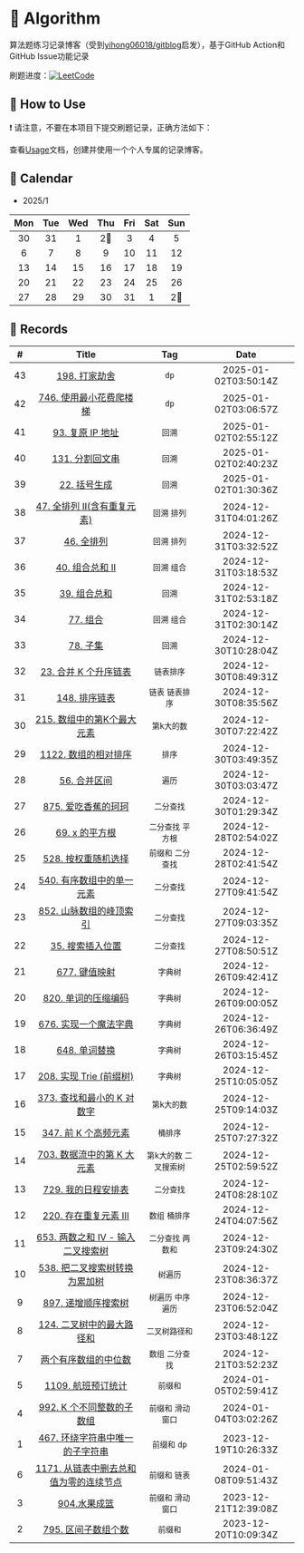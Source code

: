 # 📝 Algorithm
算法题练习记录博客（受到[yihong06018/gitblog](https://github.com/yihong0618/gitblog)启发），基于GitHub Action和GitHub Issue功能记录

刷题进度：[![LeetCode](https://img.shields.io/github/issues/doragd/algorithm?style=flat&label=%F0%9F%8C%B8%20LeetCode%20Record&labelColor=%20%236DB9EF&color=%23FF90BC&link=https%3A%2F%2Fgithub.com%2Fdoragd%2Falgorithm
)](https://github.com/doragd/algorithm)

## 🎄 How to Use

❗ 请注意，不要在本项目下提交刷题记录，正确方法如下：

查看[Usage](Usage.md)文档，创建并使用一个个人专属的记录博客。


## 🎯 Calendar





* 2025/1

|Mon|Tue|Wed|Thu|Fri|Sat|Sun|
|:-:|:-:|:-:|:-:|:-:|:-:|:-:|
|30|31|1|2🌟|3|4|5|
|6|7|8|9|10|11|12|
|13|14|15|16|17|18|19|
|20|21|22|23|24|25|26|
|27|28|29|30|31|1|2🌟|


## 🍃 Records

|#|Title|Tag|Date|
|:-:|:-:|:-:|:-:|
|43|[198. 打家劫舍](https://github.com/zihaozhu93/Algorithm/issues/43)|`dp`|2025-01-02T03:50:14Z|
|42|[746. 使用最小花费爬楼梯](https://github.com/zihaozhu93/Algorithm/issues/42)|`dp`|2025-01-02T03:06:57Z|
|41|[93. 复原 IP 地址](https://github.com/zihaozhu93/Algorithm/issues/41)|`回溯`|2025-01-02T02:55:12Z|
|40|[131. 分割回文串](https://github.com/zihaozhu93/Algorithm/issues/40)|`回溯`|2025-01-02T02:40:23Z|
|39|[22. 括号生成](https://github.com/zihaozhu93/Algorithm/issues/39)|`回溯`|2025-01-02T01:30:36Z|
|38|[47. 全排列 II(含有重复元素)](https://github.com/zihaozhu93/Algorithm/issues/38)|`回溯` `排列`|2024-12-31T04:01:26Z|
|37|[46. 全排列](https://github.com/zihaozhu93/Algorithm/issues/37)|`回溯` `排列`|2024-12-31T03:32:52Z|
|36|[40. 组合总和 II](https://github.com/zihaozhu93/Algorithm/issues/36)|`回溯` `组合`|2024-12-31T03:18:53Z|
|35|[39. 组合总和](https://github.com/zihaozhu93/Algorithm/issues/35)|`回溯`|2024-12-31T02:53:18Z|
|34|[77. 组合](https://github.com/zihaozhu93/Algorithm/issues/34)|`回溯` `组合`|2024-12-31T02:30:14Z|
|33|[78. 子集](https://github.com/zihaozhu93/Algorithm/issues/33)|`回溯`|2024-12-30T10:28:04Z|
|32|[23. 合并 K 个升序链表](https://github.com/zihaozhu93/Algorithm/issues/32)|`链表排序`|2024-12-30T08:49:31Z|
|31|[148. 排序链表](https://github.com/zihaozhu93/Algorithm/issues/31)|`链表` `链表排序`|2024-12-30T08:35:56Z|
|30|[215. 数组中的第K个最大元素](https://github.com/zihaozhu93/Algorithm/issues/30)|`第k大的数`|2024-12-30T07:22:42Z|
|29|[1122. 数组的相对排序](https://github.com/zihaozhu93/Algorithm/issues/29)|`排序`|2024-12-30T03:49:35Z|
|28|[56. 合并区间](https://github.com/zihaozhu93/Algorithm/issues/28)|`遍历`|2024-12-30T03:03:47Z|
|27|[875. 爱吃香蕉的珂珂](https://github.com/zihaozhu93/Algorithm/issues/27)|`二分查找`|2024-12-30T01:29:34Z|
|26|[69. x 的平方根](https://github.com/zihaozhu93/Algorithm/issues/26)|`二分查找` `平方根`|2024-12-28T02:54:02Z|
|25|[528. 按权重随机选择](https://github.com/zihaozhu93/Algorithm/issues/25)|`前缀和` `二分查找`|2024-12-28T02:41:54Z|
|24|[540. 有序数组中的单一元素](https://github.com/zihaozhu93/Algorithm/issues/24)|`二分查找`|2024-12-27T09:41:54Z|
|23|[852. 山脉数组的峰顶索引](https://github.com/zihaozhu93/Algorithm/issues/23)|`二分查找`|2024-12-27T09:03:35Z|
|22|[35. 搜索插入位置](https://github.com/zihaozhu93/Algorithm/issues/22)|`二分查找`|2024-12-27T08:50:51Z|
|21|[677. 键值映射](https://github.com/zihaozhu93/Algorithm/issues/21)|`字典树`|2024-12-26T09:42:41Z|
|20|[820. 单词的压缩编码](https://github.com/zihaozhu93/Algorithm/issues/20)|`字典树`|2024-12-26T09:00:05Z|
|19|[676. 实现一个魔法字典](https://github.com/zihaozhu93/Algorithm/issues/19)|`字典树`|2024-12-26T06:36:49Z|
|18|[648. 单词替换](https://github.com/zihaozhu93/Algorithm/issues/18)|`字典树`|2024-12-26T03:15:45Z|
|17|[208. 实现 Trie (前缀树)](https://github.com/zihaozhu93/Algorithm/issues/17)|`字典树`|2024-12-25T10:05:05Z|
|16|[373. 查找和最小的 K 对数字](https://github.com/zihaozhu93/Algorithm/issues/16)|`第k大的数`|2024-12-25T09:14:03Z|
|15|[347. 前 K 个高频元素](https://github.com/zihaozhu93/Algorithm/issues/15)|`桶排序`|2024-12-25T07:27:32Z|
|14|[703. 数据流中的第 K 大元素](https://github.com/zihaozhu93/Algorithm/issues/14)|`第k大的数` `二叉搜索树`|2024-12-25T02:59:52Z|
|13|[729. 我的日程安排表](https://github.com/zihaozhu93/Algorithm/issues/13)|`二分查找`|2024-12-24T08:28:10Z|
|12|[220. 存在重复元素 III](https://github.com/zihaozhu93/Algorithm/issues/12)|`数组` `桶排序`|2024-12-24T04:07:56Z|
|11|[653. 两数之和 IV - 输入二叉搜索树](https://github.com/zihaozhu93/Algorithm/issues/11)|`二分查找` `两数和`|2024-12-23T09:24:30Z|
|10|[538. 把二叉搜索树转换为累加树](https://github.com/zihaozhu93/Algorithm/issues/10)|`树遍历`|2024-12-23T08:36:37Z|
|9|[897. 递增顺序搜索树](https://github.com/zihaozhu93/Algorithm/issues/9)|`树遍历` `中序遍历`|2024-12-23T06:52:04Z|
|8|[124. 二叉树中的最大路径和](https://github.com/zihaozhu93/Algorithm/issues/8)|`二叉树路径和`|2024-12-23T03:48:12Z|
|7|[两个有序数组的中位数](https://github.com/zihaozhu93/Algorithm/issues/7)|`数组` `二分查找`|2024-12-21T03:52:23Z|
|5|[1109. 航班预订统计](https://github.com/zihaozhu93/Algorithm/issues/5)|`前缀和`|2024-01-05T02:59:41Z|
|4|[992. K 个不同整数的子数组](https://github.com/zihaozhu93/Algorithm/issues/4)|`前缀和` `滑动窗口`|2024-01-04T03:02:26Z|
|1|[467. 环绕字符串中唯一的子字符串](https://github.com/zihaozhu93/Algorithm/issues/1)|`前缀和` `dp`|2023-12-19T10:26:33Z|
|6|[1171. 从链表中删去总和值为零的连续节点](https://github.com/zihaozhu93/Algorithm/issues/6)|`前缀和` `链表`|2024-01-08T09:51:43Z|
|3|[904.水果成篮](https://github.com/zihaozhu93/Algorithm/issues/3)|`前缀和` `滑动窗口`|2023-12-21T12:39:08Z|
|2|[795. 区间子数组个数](https://github.com/zihaozhu93/Algorithm/issues/2)|`前缀和`|2023-12-20T10:09:34Z|
